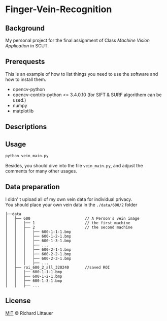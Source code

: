 # Finger-Vein-Recognition

## Background

My personal project for the final assignment of Class *Machine Vision Application* in SCUT.

## Prerequests
This is an example of how to list things you need to use the software and how to install them.

* opencv-python
* opencv-contrib-python <= 3.4.0.10 (for SIFT & SURF algorithem can be used.)
* numpy
* matplotlib

## Descriptions



## Usage

``` python
python vein_main.py
```

Besides, you should dive into the file ```vein_main.py```, and adjust the comments for many other usages.

## Data preparation

I didn' t upload all of my own vein data for individual privacy.  
You should place your own vein data in the ```./data/600/2``` folder

```
├──data  
│   ├── 600                        // A Person's vein image  
│   │   ├── 1                      // the first machine  
│   │   ├── 2                      // the second machine   
│   │   │   ├── 600-1-1-1.bmp  
│   │   │   ├── 600-1-2-1.bmp  
│   │   │   ├── 600-1-3-1.bmp  
│   │   │   ├── ...  
│   │   │   ├── 600-2-1-1.bmp  
│   │   │   ├── 600-2-2-1.bmp  
│   │   │   ├── 600-2-3-1.bmp  
│   │   │   ├── ...  
│   ├── roi_600_2_all_320240       //saved ROI  
│   │   ├── 600-1-1-1.bmp  
│   │   ├── 600-1-2-1.bmp  
│   │   ├── 600-1-3-1.bmp  
│   │   ├── ...   
```

## License

[MIT](LICENSE) © Richard Littauer
